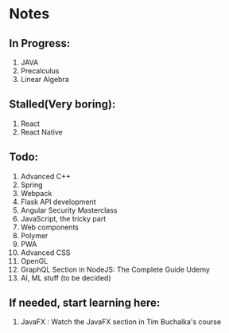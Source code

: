 # Notes

## In Progress:
1. JAVA
1. Precalculus
1. Linear Algebra

## Stalled(Very boring):
1. React
1. React Native

## Todo:
1. Advanced C++
1. Spring
1. Webpack
1. Flask API development
1. Angular Security Masterclass
1. JavaScript, the tricky part
1. Web components
1. Polymer
1. PWA
1. Advanced CSS
1. OpenGL
1. GraphQL Section in NodeJS: The Complete Guide Udemy
1. AI, ML stuff (to be decided)

## If needed, start learning here:
1. JavaFX : Watch the JavaFX section in Tim Buchalka's course
